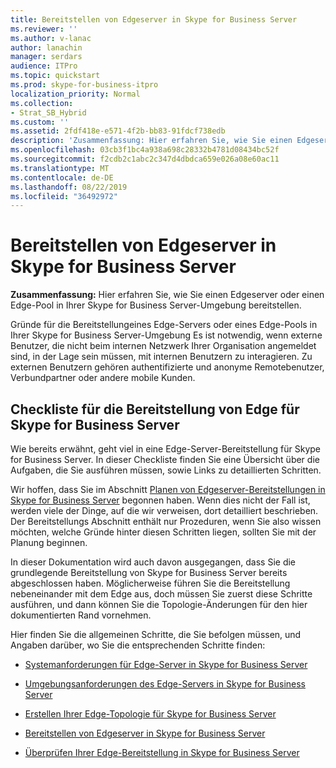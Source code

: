 ```yaml
---
title: Bereitstellen von Edgeserver in Skype for Business Server
ms.reviewer: ''
ms.author: v-lanac
author: lanachin
manager: serdars
audience: ITPro
ms.topic: quickstart
ms.prod: skype-for-business-itpro
localization_priority: Normal
ms.collection:
- Strat_SB_Hybrid
ms.custom: ''
ms.assetid: 2fdf418e-e571-4f2b-bb83-91fdcf738edb
description: 'Zusammenfassung: Hier erfahren Sie, wie Sie einen Edgeserver oder einen Edge-Pool in Ihrer Skype for Business Server-Umgebung bereitstellen.'
ms.openlocfilehash: 03cb3f1bc4a938a698c28332b4781d08434bc52f
ms.sourcegitcommit: f2cdb2c1abc2c347d4dbdca659e026a08e60ac11
ms.translationtype: MT
ms.contentlocale: de-DE
ms.lasthandoff: 08/22/2019
ms.locfileid: "36492972"
---
```

# <a name="deploy-edge-server-in-skype-for-business-server"></a>Bereitstellen von Edgeserver in Skype for Business Server
 
**Zusammenfassung:** Hier erfahren Sie, wie Sie einen Edgeserver oder einen Edge-Pool in Ihrer Skype for Business Server-Umgebung bereitstellen.
  
Gründe für die Bereitstellungeines Edge-Servers oder eines Edge-Pools in Ihrer Skype for Business Server-Umgebung Es ist notwendig, wenn externe Benutzer, die nicht beim internen Netzwerk Ihrer Organisation angemeldet sind, in der Lage sein müssen, mit internen Benutzern zu interagieren. Zu externen Benutzern gehören authentifizierte und anonyme Remotebenutzer, Verbundpartner oder andere mobile Kunden.
  
## <a name="deployment-checklist-for-the-edge-for-skype-for-business-server"></a>Checkliste für die Bereitstellung von Edge für Skype for Business Server

Wie bereits erwähnt, geht viel in eine Edge-Server-Bereitstellung für Skype for Business Server. In dieser Checkliste finden Sie eine Übersicht über die Aufgaben, die Sie ausführen müssen, sowie Links zu detaillierten Schritten.
  
Wir hoffen, dass Sie im Abschnitt [Planen von Edgeserver-Bereitstellungen in Skype for Business Server](../../plan-your-deployment/edge-server-deployments/edge-server-deployments.md) begonnen haben. Wenn dies nicht der Fall ist, werden viele der Dinge, auf die wir verweisen, dort detailliert beschrieben. Der Bereitstellungs Abschnitt enthält nur Prozeduren, wenn Sie also wissen möchten, welche Gründe hinter diesen Schritten liegen, sollten Sie mit der Planung beginnen.
  
In dieser Dokumentation wird auch davon ausgegangen, dass Sie die grundlegende Bereitstellung von Skype for Business Server bereits abgeschlossen haben. Möglicherweise führen Sie die Bereitstellung nebeneinander mit dem Edge aus, doch müssen Sie zuerst diese Schritte ausführen, und dann können Sie die Topologie-Änderungen für den hier dokumentierten Rand vornehmen.
  
Hier finden Sie die allgemeinen Schritte, die Sie befolgen müssen, und Angaben darüber, wo Sie die entsprechenden Schritte finden:
  
- [Systemanforderungen für Edge-Server in Skype for Business Server](../../plan-your-deployment/edge-server-deployments/system-requirements.md)
    
- [Umgebungsanforderungen des Edge-Servers in Skype for Business Server](../../plan-your-deployment/edge-server-deployments/edge-environmental-requirements.md)
    
- [Erstellen Ihrer Edge-Topologie für Skype for Business Server](create-your-edge-topology.md)
    
- [Bereitstellen von Edgeserver in Skype for Business Server](deploy-edge-servers.md)
    
- [Überprüfen Ihrer Edge-Bereitstellung in Skype for Business Server](validate-edge-deployment.md)
    

